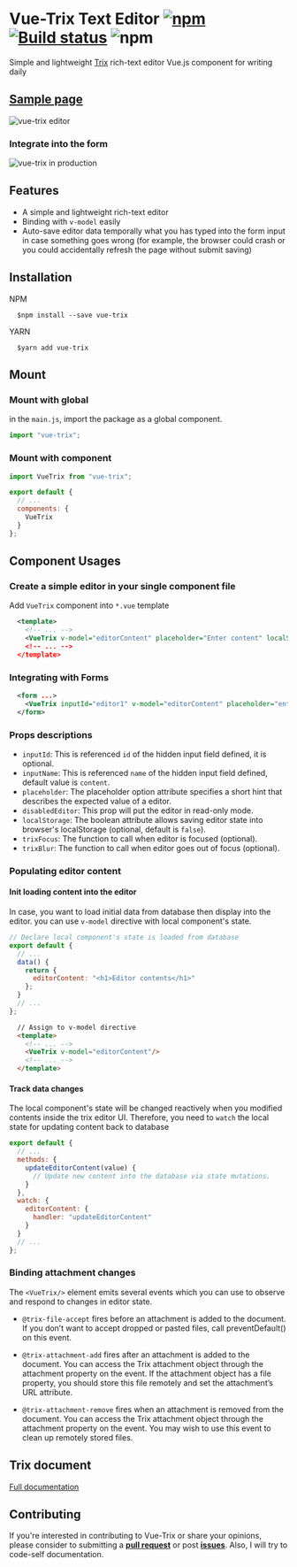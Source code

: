 # Vue-Trix Text Editor [![npm](https://img.shields.io/npm/v/vue-trix.svg?style=flat)](https://www.npmjs.com/package/vue-trix) [![Build status](https://ci.appveyor.com/api/projects/status/nffmo893v52evpgm/branch/master?svg=true)](https://ci.appveyor.com/project/tranduchanh/vue-trix/branch/master) <img alt="npm" src="https://img.shields.io/npm/dm/vue-trix.svg">

Simple and lightweight [Trix](https://www.npmjs.com/package/trix) rich-text editor Vue.js component for writing daily

## [Sample page](/example)

![vue-trix editor](/example/src/assets/vue-trix-editor.png)

### Integrate into the form

![vue-trix in production](/example/src/assets/vue-trix-in-prod.png)

## Features

- A simple and lightweight rich-text editor
- Binding with `v-model` easily
- Auto-save editor data temporally what you has typed into the form input in case something goes wrong (for example, the browser could crash or you could accidentally refresh the page without submit saving)

## Installation

NPM

```Shell
  $npm install --save vue-trix
```

YARN

```Shell
  $yarn add vue-trix
```

## Mount

### Mount with global

in the `main.js`, import the package as a global component.

```javascript
import "vue-trix";
```

### Mount with component

```javascript
import VueTrix from "vue-trix";

export default {
  // ...
  components: {
    VueTrix
  }
};
```

## Component Usages

### Create a simple editor in your single component file

Add `VueTrix` component into `*.vue` template

```XML
  <template>
    <!-- ... -->
    <VueTrix v-model="editorContent" placeholder="Enter content" localStorage/>
    <!-- ... -->
  </template>
```

### Integrating with Forms

```XML
  <form ...>
    <VueTrix inputId="editor1" v-model="editorContent" placeholder="enter your content..."/>
  </form>
```

### Props descriptions

- `inputId`: This is referenced `id` of the hidden input field defined, it is optional.
- `inputName`: This is referenced `name` of the hidden input field defined, default value is `content`.
- `placeholder`: The placeholder option attribute specifies a short hint that describes the expected value of a editor.
- `disabledEditor`: This prop will put the editor in read-only mode.
- `localStorage`: The boolean attribute allows saving editor state into browser's localStorage (optional, default is `false`).
- `trixFocus`: The function to call when editor is focused (optional).
- `trixBlur`: The function to call when editor goes out of focus (optional).

### Populating editor content

#### Init loading content into the editor

In case, you want to load initial data from database then display into the editor. you can use `v-model` directive with local component's state.

```javascript
// Declare local component's state is loaded from database
export default {
  // ...
  data() {
    return {
      editorContent: "<h1>Editor contents</h1>"
    };
  }
  // ...
};
```

```HTML
  // Assign to v-model directive
  <template>
    <!-- ... -->
    <VueTrix v-model="editorContent"/>
    <!-- ... -->
  </template>
```

#### Track data changes

The local component's state will be changed reactively when you modified contents inside the trix editor UI. Therefore, you need to `watch` the local state for updating content back to database

```javascript
export default {
  // ...
  methods: {
    updateEditorContent(value) {
      // Update new content into the database via state mutations.
    }
  },
  watch: {
    editorContent: {
      handler: "updateEditorContent"
    }
  }
  // ...
};
```

### Binding attachment changes

The `<VueTrix/>` element emits several events which you can use to observe and respond to changes in editor state.

- `@trix-file-accept` fires before an attachment is added to the document. If you don’t want to accept dropped or pasted files, call preventDefault() on this event.

- `@trix-attachment-add` fires after an attachment is added to the document. You can access the Trix attachment object through the attachment property on the event. If the attachment object has a file property, you should store this file remotely and set the attachment’s URL attribute.

- `@trix-attachment-remove` fires when an attachment is removed from the document. You can access the Trix attachment object through the attachment property on the event. You may wish to use this event to clean up remotely stored files.

## Trix document

[Full documentation](https://github.com/basecamp/trix#readme)

## Contributing

If you're interested in contributing to Vue-Trix or share your opinions, please consider to submitting a [**pull request**](https://github.com/hanhdt/vue-trix/pulls) or post [**issues**](https://github.com/hanhdt/vue-trix/issues). Also, I will try to code-self documentation.
